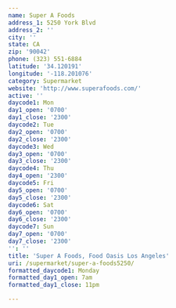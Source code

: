 ```yaml
---
name: Super A Foods
address_1: 5250 York Blvd
address_2: ''
city: ''
state: CA
zip: '90042'
phone: (323) 551-6884
latitude: '34.120191'
longitude: '-118.201076'
category: Supermarket
website: 'http://www.superafoods.com/'
active: ''
daycode1: Mon
day1_open: '0700'
day1_close: '2300'
daycode2: Tue
day2_open: '0700'
day2_close: '2300'
daycode3: Wed
day3_open: '0700'
day3_close: '2300'
daycode4: Thu
day4_open: '2300'
daycode5: Fri
day5_open: '0700'
day5_close: '2300'
daycode6: Sat
day6_open: '0700'
day6_close: '2300'
daycode7: Sun
day7_open: '0700'
day7_close: '2300'
'': ''
title: 'Super A Foods, Food Oasis Los Angeles'
uri: /supermarket/super-a-foods5250/
formatted_daycode1: Monday
formatted_day1_open: 7am
formatted_day1_close: 11pm

---
```

